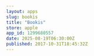 ```yaml
---
layout: apps
slug: bookis
title: "Bookis"
store: apple
app_id: 1299680557
date: 2025-08-19T06:30:00Z
published: 2017-10-31T18:45:32Z
---
```

